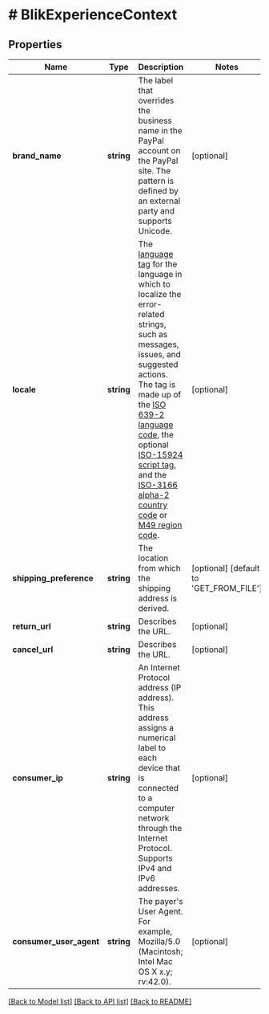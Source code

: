 # # BlikExperienceContext

## Properties

Name | Type | Description | Notes
------------ | ------------- | ------------- | -------------
**brand_name** | **string** | The label that overrides the business name in the PayPal account on the PayPal site. The pattern is defined by an external party and supports Unicode. | [optional]
**locale** | **string** | The [language tag](https://tools.ietf.org/html/bcp47#section-2) for the language in which to localize the error-related strings, such as messages, issues, and suggested actions. The tag is made up of the [ISO 639-2 language code](https://www.loc.gov/standards/iso639-2/php/code_list.php), the optional [ISO-15924 script tag](https://www.unicode.org/iso15924/codelists.html), and the [ISO-3166 alpha-2 country code](/api/rest/reference/country-codes/) or [M49 region code](https://unstats.un.org/unsd/methodology/m49/). | [optional]
**shipping_preference** | **string** | The location from which the shipping address is derived. | [optional] [default to 'GET_FROM_FILE']
**return_url** | **string** | Describes the URL. | [optional]
**cancel_url** | **string** | Describes the URL. | [optional]
**consumer_ip** | **string** | An Internet Protocol address (IP address). This address assigns a numerical label to each device that is connected to a computer network through the Internet Protocol. Supports IPv4 and IPv6 addresses. | [optional]
**consumer_user_agent** | **string** | The payer&#39;s User Agent. For example, Mozilla/5.0 (Macintosh; Intel Mac OS X x.y; rv:42.0). | [optional]

[[Back to Model list]](../../README.md#models) [[Back to API list]](../../README.md#endpoints) [[Back to README]](../../README.md)
